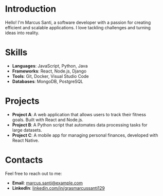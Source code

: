 # Introduction
Hello! I'm Marcus Santi, a software developer with a passion for creating efficient and scalable applications. I love tackling challenges and turning ideas into reality.

# Skills
- **Languages**: JavaScript, Python, Java
- **Frameworks**: React, Node.js, Django
- **Tools**: Git, Docker, Visual Studio Code
- **Databases**: MongoDB, PostgreSQL

# Projects
- **Project A**: A web application that allows users to track their fitness goals. Built with React and Node.js.
- **Project B**: A Python script that automates data processing tasks for large datasets.
- **Project C**: A mobile app for managing personal finances, developed with React Native.

# Contacts
Feel free to reach out to me:
- **Email**: marcus.santi@example.com
- **LinkedIn**: [linkedin.com/in/grasmarcussanti129](https://linkedin.com/in/grasmarcussanti129)
